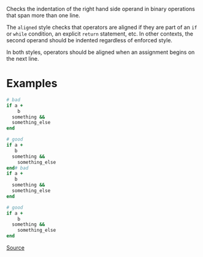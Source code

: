 
Checks the indentation of the right hand side operand in binary operations that
span more than one line.

The `aligned` style checks that operators are aligned if they are part of an `if` or `while`
condition, an explicit `return` statement, etc. In other contexts, the second operand should
be indented regardless of enforced style.

In both styles, operators should be aligned when an assignment begins on the next line.

# Examples

```ruby
# bad
if a +
    b
  something &&
  something_else
end

# good
if a +
   b
  something &&
    something_else
end# bad
if a +
   b
  something &&
  something_else
end

# good
if a +
    b
  something &&
    something_else
end
```

[Source](http://www.rubydoc.info/gems/rubocop/RuboCop/Cop/Layout/MultilineOperationIndentation)